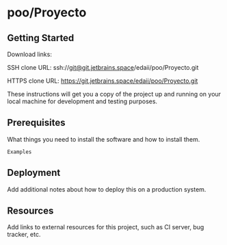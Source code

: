 # poo/Proyecto



## Getting Started

Download links:

SSH clone URL: ssh://git@git.jetbrains.space/edaii/poo/Proyecto.git

HTTPS clone URL: https://git.jetbrains.space/edaii/poo/Proyecto.git



These instructions will get you a copy of the project up and running on your local machine for development and testing purposes.

## Prerequisites

What things you need to install the software and how to install them.

```
Examples
```

## Deployment

Add additional notes about how to deploy this on a production system.

## Resources

Add links to external resources for this project, such as CI server, bug tracker, etc.
